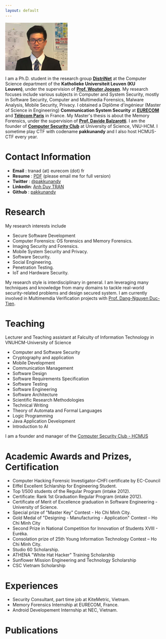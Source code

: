 ```yaml
---
layout: default
---
```


![Avatar](./assets/images/avatar.png)

<!-- I'm **Anh Duy TRAN (MSE, CHFI)**. I am a Master (MSE) in **Communication System Security** at [**EURECOM**](https://www.eurecom.fr/en) and [**Télécom Paris**](https://www.telecom-paris.fr/en/home) in France. My research focuses include many subjects in Computer and System Security, mostly in **Computer Forensics**, **Mobile System Security, Privacy** and **Software Security**. I work to help organizations to inspect digital evidence in the cyber-crime investigation process, to design secured systems and software.  -->

I am a Ph.D. student in the research group [**DistriNet**](https://distrinet.cs.kuleuven.be/) at the Computer Science department of the **Katholieke Universiteit Leuven (KU Leuven)**, under the supervision of [**Prof. Wouter Joosen**](https://distrinet.cs.kuleuven.be/people/WouterJoosen).
My research focuses include various subjects in Computer and System Security, mostly in Software Security, Computer and Multimedia Forensics, Malware Analysis, Mobile Security, Privacy.
I obtained a Diplôme d'ingénieur (Master of Science in Engineering) **Communication System Security** at [**EURECOM**](https://www.eurecom.fr/en) and [**Télécom Paris**](https://www.telecom-paris.fr/en/home) in France. My Master's thesis is about the Memory Forensics, under the supervision of [**Prof. Davide Balzarotti**](http://s3.eurecom.fr/~balzarot/).
I am the founder of [**Computer Security Club**](https://www.facebook.com/hcmus.compsec.club) at University of Science, VNU-HCM. I sometime play CTF with codename **pakkunandy** and I also host HCMUS-CTF every year.

<!---
I am currently involved in memory forensics research with Prof. [Davide Balzarotti](http://s3.eurecom.fr/~balzarot/). Besides, I am a lecturer and a researcher in Computer Security in [VNU-HCMUS](https://en.hcmus.edu.vn/). In my free time, I play CTF with [NOPS](http://www.s3.eurecom.fr/nops/index.html) team, EURECOM. 
-->

# Contact Information
* **Email**   : tranad (at) eurecom (dot) fr
* **Resume**  : [PDF](./assets/pdf/Anh-Duy-Tran-CV.pdf) (please email me for full version)
* **Twitter** : [@pakkunandy](https://twitter.com/pakkunandy)
* **Linkedin**: [Anh Duy TRAN](https://www.linkedin.com/in/anh-duy-tran/)
* **Github**  : [pakkunandy](https://github.com/pakkunandy)

# Research
My research interests include

* Secure Software Development
* Computer Forensics: OS forensics and Memory Forensics.
* Imaging Security and Forensics.
* Mobile System Security and Privacy.
* Software Security.
* Social Engineering.
* Penetration Testing.
* IoT and Hardware Security.

My research style is interdisciplinary in general. I am leveraging many techniques and knowledge from many domains to tackle real-world security-related problems and design secured system. I am currently involved in Multimemdia Verification projects with [Prof. Dang-Nguyen Duc-Tien](https://dnductien.github.io/). 

# Teaching

Lecturer and Teaching assistant at Falculty of Information Technology in VNUHCM-University of Science
* Computer and Software Security
* Cryptography and application
* Mobile Development
* Communication Management
* Software Design
* Software Requirements Specification 
* Software Testing 
* Software Engineering
* Software Architecture
* Scientific Research Methodologies
* Technical Writing
* Theory of Automata and Formal Languages
* Logic Programming
* Java Application Development
* Introduction to AI

I am a founder and manager of the [Computer Security Club - HCMUS](https://www.facebook.com/hcmus.compsec.club)
# Academic Awards and Prizes, Certification
* Computer Hacking Forensic Investigator-CHFI certificate by EC-Council 
* Eiffel Excellent Schlarship for Engineering Student.
* Top 1/500 students of the Regular Program (intake 2012).
* Certificate: Rank 1st Graduation Regular Program (intake 2012).
* Certificate of Merit of Excellence graduation in Software Engineering - University of Science.
* Special prize of "Master Key" Contest - Ho Chi Minh City.
* Gold Medal of "Designing - Manufacturing - Application" Contest – Ho Chi Minh City
* Second Prize in National Competition for Innovation of Students XVIII - Euréka.
* Consolation prize of 25th Young Information Technology Contest – Ho Chi Minh City.
* Studio 60 Scholarship.
* ATHENA "White Hat Hacker" Training Scholarship
* Sunflower Mission Engineering and Technology Scholarship
* CSC Vietnam Scholarship

# Experiences
* Security Consultant, part time job at KiteMetric, Vietnam.
* Memory Forensics Internship at EURECOM, France.
* Android Developement Internship at NEC, Vietnam.

# Publications

<script src="https://bibbase.org/show?bib=https://dblp.org/pid/306/0533.bib&jsonp=1"></script>
